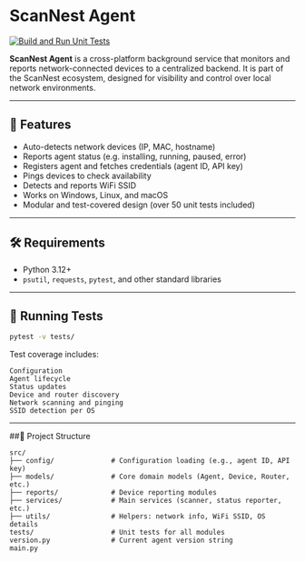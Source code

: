 # ScanNest Agent
[![Build and Run Unit Tests](https://github.com/2brackets/scannest.agent/actions/workflows/build-and-test.yml/badge.svg)](https://github.com/2brackets/scannest.agent/actions/workflows/build-and-test.yml)

**ScanNest Agent** is a cross-platform background service that monitors and reports network-connected devices to a centralized backend. It is part of the ScanNest ecosystem, designed for visibility and control over local network environments.

---

## 🚀 Features

- Auto-detects network devices (IP, MAC, hostname)
- Reports agent status (e.g. installing, running, paused, error)
- Registers agent and fetches credentials (agent ID, API key)
- Pings devices to check availability
- Detects and reports WiFi SSID
- Works on Windows, Linux, and macOS
- Modular and test-covered design (over 50 unit tests included)

---

## 🛠️ Requirements

- Python 3.12+
- `psutil`, `requests`, `pytest`, and other standard libraries

---

## 🧪 Running Tests

```bash
pytest -v tests/
```
Test coverage includes:

    Configuration
    Agent lifecycle
    Status updates
    Device and router discovery
    Network scanning and pinging
    SSID detection per OS

---

##🧩 Project Structure
```
src/
├── config/              # Configuration loading (e.g., agent ID, API key)
├── models/              # Core domain models (Agent, Device, Router, etc.)
├── reports/             # Device reporting modules
├── services/            # Main services (scanner, status reporter, etc.)
├── utils/               # Helpers: network info, WiFi SSID, OS details
tests/                   # Unit tests for all modules
version.py               # Current agent version string
main.py
````
